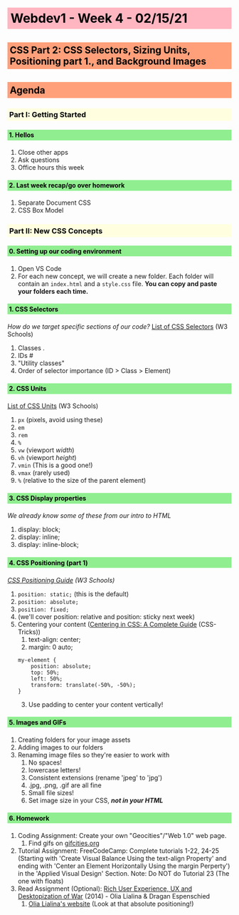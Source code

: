 <style>
    h1,h2,h3,h4,h5,h6 {color: black; padding: .25em}
    h1 {background: lightpink}
    h2 {background: lightsalmon}
    h3 {background: lightyellow}
    h4 {background: lightgreen}
    h5 {background: lightblue}
    h6 {background: plum}
</style>

# Webdev1 - Week 4 - 02/15/21
## CSS Part 2: CSS Selectors, Sizing Units, Positioning part 1., and Background Images

## Agenda
### **Part I: Getting Started**
#### 1. **Hellos**
   1. Close other apps
   2. Ask questions
   3. Office hours this week
#### 2. **Last week recap/go over homework**
   1. Separate Document CSS
   2. CSS Box Model

### **Part II: New CSS Concepts**
#### 0. **Setting up our coding environment**
   1. Open VS Code
   2. For each new concept, we will create a new folder. Each folder will contain an `index.html` and a `style.css` file. **You can copy and paste your folders each time.**
#### 1. **CSS Selectors**
*How do we target specific sections of our code?*
[List of CSS Selectors](https://www.w3schools.com/cssref/css_selectors.asp) (W3 Schools)
   1. Classes .
   2. IDs #
   3. "Utility classes"
   4. Order of selector importance (ID > Class > Element)
#### 2. **CSS Units**
[List of CSS Units](https://www.w3schools.com/cssref/css_units.asp) (W3 Schools)
   1. `px` (pixels, avoid using these) 
   2. `em`
   3. `rem`
   4. `%`
   5. `vw` (viewport *width*)
   6. `vh` (viewport *height*)
   7. `vmin` (This is a good one!)
   8. `vmax` (rarely used)
   9. `%` (relative to the size of the parent element)

#### 3. **CSS Display properties**
*We already know some of these from our intro to HTML*
   1. display: block;
   2. display: inline;
   3. display: inline-block;

#### 4. **CSS Positioning (part 1)**
*[CSS Positioning Guide](https://www.w3schools.com/css/css_positioning.asp) (W3 Schools)*
   1. `position: static;` (this is the default)
   2. `position: absolute;`
   3. `position: fixed;`
   4. (we'll cover position: relative and position: sticky next week)
   5. Centering your content ([Centering in CSS: A Complete Guide](https://css-tricks.com/centering-css-complete-guide/) (CSS-Tricks))
      1. text-align: center;
      2. margin: 0 auto;
        ```
        my-element { 
            position: absolute;
            top: 50%;
            left: 50%;
            transform: translate(-50%, -50%);
        }
        ```
      3. Use padding to center your content vertically!

#### 5. **Images and GIFs**
   1. Creating folders for your image assets
   2. Adding images to our folders
   3. Renaming image files so they're easier to work with
      1. No spaces!
      2. lowercase letters!
      3. Consistent extensions (rename 'jpeg' to 'jpg')
      4. .jpg, .png, .gif are all fine
      5. Small file sizes!
      6. Set image size in your CSS, *__not in your HTML__*

#### 6. **Homework**
   1. Coding Assignment: Create your own "Geocities"/"Web 1.0" web page.
      1. Find gifs on [gifcities.org](https://gifcities.org)
   2. Tutorial Assignment: FreeCodeCamp: Complete tutorials 1-22, 24-25 (Starting with 'Create Visual Balance Using the text-align Property' and ending with 'Center an Element Horizontally Using the margin Perperty') in the 'Applied Visual Design' Section. Note: Do NOT do Tutorial 23 (The one with floats)
   3. Read Assignment (Optional): [Rich User Experience, UX and Desktopization of War](http://contemporary-home-computing.org/RUE/) (2014) - Olia Lialina & Dragan Espenschied
      1. [Olia Lialina's website](http://art.teleportacia.org/) (Look at that absolute positioning!)
    